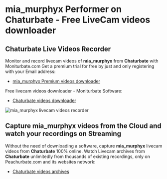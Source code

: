 # mia_murphyx Performer on Chaturbate - Free LiveCam videos downloader

## Chaturbate Live Videos Recorder

Monitor and record livecam videos of **mia_murphyx** from **Chaturbate** with Moniturbate.com
Get a premium trial for free by just and only registering with your Email address:
* [mia_murphyx Premium videos downloader](https://moniturbate.com/request-demo-licence-key.html)

Free livecam videos downloader - Moniturbate Software:
* [Chaturbate videos downloader](https://moniturbate.com/moniturbate-download-software.html)

![mia_murphyx livecam videos recorder](https://peachurnet.com/templates/moniturbate-software.png)


## Capture mia_murphyx videos from the Cloud and watch your recordings on Streaming

Without the need of downloading a software, capture **mia_murphyx** livecam videos from **Chaturbate** 100% online.
Watch Livecam archives from **Chaturbate** unlimitedly from thousands of existing recordings, only on Peachurbate.com and its websites network:
* [Chaturbate videos archives](https://peachurnet.com/)